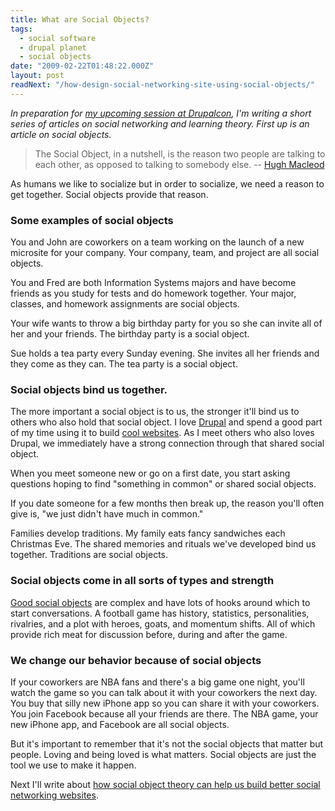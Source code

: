 ```yaml
---
title: What are Social Objects?
tags:
  - social software
  - drupal planet
  - social objects
date: "2009-02-22T01:48:22.000Z"
layout: post
readNext: "/how-design-social-networking-site-using-social-objects/"
---
```


*In preparation for [my upcoming session at Drupalcon][0], I'm writing a short series of articles on social networking and learning theory. First up is an article on social objects.*

>The Social Object, in a nutshell, is the reason two people are talking to each other, as opposed to talking to somebody else.
-- [Hugh Macleod][1]

As humans we like to socialize but in order to socialize, we need a reason to get together. Social objects provide that reason.

### Some examples of social objects

 You and John are coworkers on a team working on the launch of a new microsite for your company. Your company, team, and project are all social objects.

You and Fred are both Information Systems majors and have become friends as you study for tests and do homework together. Your major, classes, and homework assignments are social objects.

Your wife wants to throw a big birthday party for you so she can invite all of her and your friends. The birthday party is a social object.

Sue holds a tea party every Sunday evening. She invites all her friends and they come as they can. The tea party is a social object.

### Social objects bind us together.
The more important a social object is to us, the stronger it'll bind us to others who also hold that social object. I love [Drupal][2] and spend a good part of my time using it to build [cool websites][3]. As I meet others who also loves Drupal, we immediately have a strong connection through that shared social object.

When you meet someone new or go on a first date, you start asking questions hoping to find "something in common" or shared social objects.

If you date someone for a few months then break up, the reason you'll often give is, "we just didn't have much in common."

Families develop traditions. My family eats fancy sandwiches each Christmas Eve. The shared memories and rituals we've developed bind us together. Traditions are social objects.

### Social objects come in all sorts of types and strength
[Good social objects][4] are complex and have lots of hooks around which to start conversations. A football game has history, statistics, personalities, rivalries, and a plot with heroes, goats, and momentum shifts. All of which provide rich meat for discussion before, during and after the game.

### We change our behavior because of social objects
If your coworkers are NBA fans and there's a big game one night, you'll watch the game so you can talk about it with your coworkers the next day. You buy that silly new iPhone app so you can share it with your coworkers. You join Facebook because all your friends are there. The NBA game, your new iPhone app, and Facebook are all social objects.

But it's important to remember that it's not the social objects that matter but people. Loving and being loved is what matters. Social objects are just the tool we use to make it happen.

Next I'll write about [how social object theory can help us build better social networking websites][5].


[0]: http://dc2009.drupalcon.org/session/building-advanced-social-networks-large-us-university.html
[1]: http://www.gapingvoid.com/Moveable_Type/archives/004390.html
[2]: http://drupal.org
[3]: https://island.byu.edu
[4]: http://www.zengestrom.com/blog/2007/08/what-makes-a-go.html
[5]: /how-design-social-networking-site-using-social-objects
